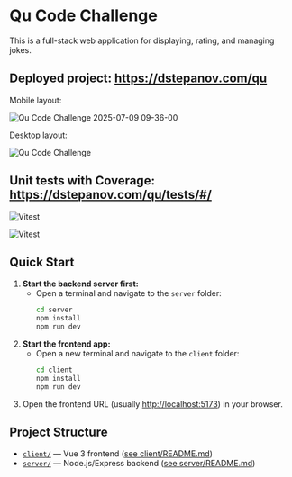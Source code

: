 # Qu Code Challenge

This is a full-stack web application for displaying, rating, and managing jokes.

## Deployed project: https://dstepanov.com/qu

Mobile layout:

![Qu Code Challenge 2025-07-09 09-36-00](https://github.com/user-attachments/assets/23610b31-f2eb-4461-9951-ae61155b0fb6)

Desktop layout:

![Qu Code Challenge](https://github.com/user-attachments/assets/3493b7c1-5238-4264-a1e6-56ea7ed5932b)

## Unit tests with Coverage: https://dstepanov.com/qu/tests/#/

![Vitest](https://github.com/user-attachments/assets/dd7a4e5e-05c1-4916-b97b-bb9b85cc5a60)

![Vitest](https://github.com/user-attachments/assets/2c66cb72-f110-44d9-8953-20765da219c5)


## Quick Start

1. **Start the backend server first:**
   - Open a terminal and navigate to the `server` folder:
     ```sh
     cd server
     npm install
     npm run dev
     ```
2. **Start the frontend app:**
   - Open a new terminal and navigate to the `client` folder:
     ```sh
     cd client
     npm install
     npm run dev
     ```
3. Open the frontend URL (usually [http://localhost:5173](http://localhost:5173)) in your browser.

## Project Structure

- [`client/`](client/) — Vue 3 frontend ([see client/README.md](client/README.md))
- [`server/`](server/) — Node.js/Express backend ([see server/README.md](server/README.md))
